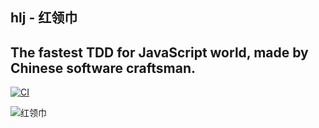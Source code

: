 ## hlj - 红领巾
The fastest TDD for JavaScript world, made by Chinese software craftsman.
---
[![CI](https://github.com/codingstyle-cn/hlj/actions/workflows/node.js.yml/badge.svg?branch=master)](https://github.com/codingstyle-cn/hlj/actions/workflows/node.js.yml)

![红领巾](https://ss3.bdstatic.com/70cFv8Sh_Q1YnxGkpoWK1HF6hhy/it/u=1171776514,2459144423&fm=26&gp=0.jpg)
